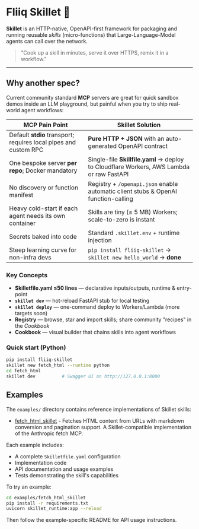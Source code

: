 # Fliiq Skillet 🍳

**Skillet** is an HTTP-native, OpenAPI-first framework for packaging and running
reusable *skills* (micro-functions) that Large-Language-Model agents can call
over the network.

> "Cook up a skill in minutes, serve it over HTTPS, remix it in a workflow."

---

## Why another spec?

Current community standard **MCP** servers are great for quick sandbox demos
inside an LLM playground, but painful when you try to ship real-world agent
workflows:

| MCP Pain Point | Skillet Solution |
| -------------- | ---------------- |
| Default **stdio** transport; requires local pipes and custom RPC          | **Pure HTTP + JSON** with an auto-generated OpenAPI contract |
| One bespoke server **per repo**; Docker mandatory                         | Single-file **Skillfile.yaml** → deploy to Cloudflare Workers, AWS Lambda or raw FastAPI |
| No discovery or function manifest                                         | Registry + `/openapi.json` enable automatic client stubs & OpenAI function-calling |
| Heavy cold-start if each agent needs its own container                    | Skills are tiny (≤ 5 MB) Workers; scale-to-zero is instant |
| Secrets baked into code                                                   | Standard `.skillet.env` + runtime injection |
| Steep learning curve for non-infra devs                                   | `pip install fliiq-skillet` → `skillet new hello_world` → **done** |

### Key Concepts

* **Skilletfile.yaml ≤50 lines** — declarative inputs/outputs, runtime & entry-point
* **`skillet dev`** — hot-reload FastAPI stub for local testing
* **`skillet deploy`** — one-command deploy to Workers/Lambda (more targets soon)
* **Registry** — browse, star and import skills; share community "recipes" in the *Cookbook*
* **Cookbook** — visual builder that chains skills into agent workflows

### Quick start (Python)

```bash
pip install fliiq-skillet
skillet new fetch_html --runtime python
cd fetch_html
skillet dev          # Swagger UI on http://127.0.0.1:8000
```

## Examples

The `examples/` directory contains reference implementations of Skillet skills:

- [fetch_html_skillet](examples/fetch_html_skillet/README.md) - Fetches HTML content from URLs with markdown conversion and pagination support. A Skillet-compatible implementation of the Anthropic fetch MCP.

Each example includes:
- A complete `Skilletfile.yaml` configuration
- Implementation code
- API documentation and usage examples
- Tests demonstrating the skill's capabilities

To try an example:
```bash
cd examples/fetch_html_skillet
pip install -r requirements.txt
uvicorn skillet_runtime:app --reload
```

Then follow the example-specific README for API usage instructions.
